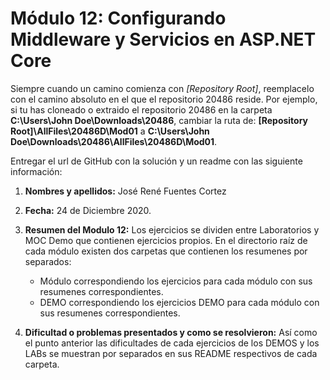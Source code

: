 # Módulo 12: Configurando Middleware y Servicios en ASP.NET Core


Siempre cuando un camino comienza con  *[Repository Root]*, reemplacelo con el camino absoluto en el que el repositorio 20486 reside. Por ejemplo, si tu has cloneado o extraido el repositorio 20486 en la carpeta **C:\Users\John Doe\Downloads\20486**, cambiar la ruta de: **[Repository Root]\AllFiles\20486D\Mod01** a **C:\Users\John Doe\Downloads\20486\AllFiles\20486D\Mod01**.


Entregar el url de GitHub con la solución y un readme con las siguiente información:

1. **Nombres y apellidos:** José René Fuentes Cortez
2. **Fecha:** 24 de Diciembre 2020.
3. **Resumen del Modulo 12:** Los ejercicios se dividen entre Laboratorios y MOC Demo que contienen ejercicios propios.
En el directorio raíz de cada módulo existen dos carpetas que contienen los resumenes por separados: 
	- Módulo correspondiendo los ejercicios para cada módulo con sus resumenes correspondientes.
	- DEMO correspondiendo los ejercicios DEMO para cada módulo con sus resumenes correspondientes.

4. **Dificultad o problemas presentados y como se resolvieron:** Así como el punto anterior las dificultades de cada ejercicios de los DEMOS y los LABs se muestran por separados en sus README respectivos de cada carpeta.



